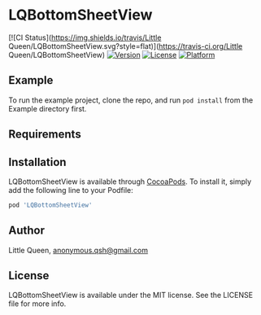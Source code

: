 # LQBottomSheetView

[![CI Status](https://img.shields.io/travis/Little Queen/LQBottomSheetView.svg?style=flat)](https://travis-ci.org/Little Queen/LQBottomSheetView)
[![Version](https://img.shields.io/cocoapods/v/LQBottomSheetView.svg?style=flat)](https://cocoapods.org/pods/LQBottomSheetView)
[![License](https://img.shields.io/cocoapods/l/LQBottomSheetView.svg?style=flat)](https://cocoapods.org/pods/LQBottomSheetView)
[![Platform](https://img.shields.io/cocoapods/p/LQBottomSheetView.svg?style=flat)](https://cocoapods.org/pods/LQBottomSheetView)

## Example

To run the example project, clone the repo, and run `pod install` from the Example directory first.

## Requirements

## Installation

LQBottomSheetView is available through [CocoaPods](https://cocoapods.org). To install
it, simply add the following line to your Podfile:

```ruby
pod 'LQBottomSheetView'
```

## Author

Little Queen, anonymous.qsh@gmail.com

## License

LQBottomSheetView is available under the MIT license. See the LICENSE file for more info.
